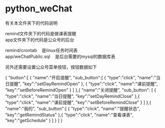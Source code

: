 # python_weChat

有关本文件夹下的代码说明

remind文件夹下的代码是做课表提醒<br>
app文件夹下的代码是公众号的后台

remind/crontab    是linux任务时间表<br>
app/weChatPublic.sql    是后台需要的mysql的数据库表

另外还需要设置公众号菜单按钮，按钮数据如下

{
  "button":[
    {
      "name":"开启提醒",
      "sub_button":[
        {
          "type":"click",
          "name":"当日提醒",
          "key":"setDayRemindOpen"
        },
        {
          "type":"click",
          "name":"课前提醒",
          "key":"setBeforeRemindOpen"
        }
      ]
    },{
      "name":"关闭提醒",
      "sub_button": [
        {
          "type":"click",
          "name":"当日提醒",
          "key":"setDayRemindClose"
        },{
          "type":"click",
          "name":"课前提醒",
          "key":"setBeforeRemindClose"
        }
      ]
    },{
      "name":"我的",
      "sub_button":[
        {
          "type":"click",
          "name":"提醒状态",
          "key":"getRemindStatus"
        },{
          "type":"click",
          "name":"查看课表",
          "key":"getSchedule"
        }
      ]
    }
  ]
}

